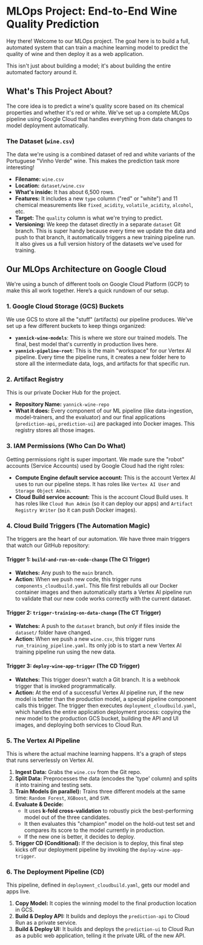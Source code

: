 # MLOps Project: End-to-End Wine Quality Prediction

Hey there! Welcome to our MLOps project. The goal here is to build a full, automated system that can train a machine learning model to predict the quality of wine and then deploy it as a web application.

This isn't just about building a model; it's about building the entire automated factory around it.

## What's This Project About?

The core idea is to predict a wine's quality score based on its chemical properties and whether it's red or white. We've set up a complete MLOps pipeline using Google Cloud that handles everything from data changes to model deployment automatically.

### The Dataset (`wine.csv`)

The data we're using is a combined dataset of red and white variants of the Portuguese "Vinho Verde" wine. This makes the prediction task more interesting!

- **Filename:** `wine.csv`
- **Location:** `dataset/wine.csv`
- **What's inside:** It has about 6,500 rows.
- **Features:** It includes a new `type` column ("red" or "white") and 11 chemical measurements like `fixed_acidity`, `volatile_acidity`, `alcohol`, etc.
- **Target:** The `quality` column is what we're trying to predict.
- **Versioning:** We keep the dataset directly in a separate `dataset` Git branch. This is super handy because every time we update the data and push to that branch, it automatically triggers a new training pipeline run. It also gives us a full version history of the datasets we've used for training.

## Our MLOps Architecture on Google Cloud

We're using a bunch of different tools on Google Cloud Platform (GCP) to make this all work together. Here’s a quick rundown of our setup.

### 1. Google Cloud Storage (GCS) Buckets

We use GCS to store all the "stuff" (artifacts) our pipeline produces. We've set up a few different buckets to keep things organized:

- **`yannick-wine-models`**: This is where we store our trained models. The final, best model that's currently in production lives here.
- **`yannick-pipeline-root`**: This is the main "workspace" for our Vertex AI pipeline. Every time the pipeline runs, it creates a new folder here to store all the intermediate data, logs, and artifacts for that specific run.

### 2. Artifact Registry

This is our private Docker Hub for the project.

- **Repository Name:** `yannick-wine-repo`
- **What it does:** Every component of our ML pipeline (like data-ingestion, model-trainers, and the evaluator) and our final applications (`prediction-api`, `prediction-ui`) are packaged into Docker images. This registry stores all those images.

### 3. IAM Permissions (Who Can Do What)

Getting permissions right is super important. We made sure the "robot" accounts (Service Accounts) used by Google Cloud had the right roles:

- **Compute Engine default service account:** This is the account Vertex AI uses to run our pipeline steps. It has roles like `Vertex AI User` and `Storage Object Admin`.
- **Cloud Build service account:** This is the account Cloud Build uses. It has roles like `Cloud Run Admin` (so it can deploy our apps) and `Artifact Registry Writer` (so it can push Docker images).

### 4. Cloud Build Triggers (The Automation Magic)

The triggers are the heart of our automation. We have three main triggers that watch our GitHub repository:

#### Trigger 1: `build-and-run-on-code-change` (The CI Trigger)
- **Watches:** Any push to the `main` branch.
- **Action:** When we push new code, this trigger runs `components_cloudbuild.yaml`. This file first rebuilds all our Docker container images and then automatically starts a Vertex AI pipeline run to validate that our new code works correctly with the current dataset.

#### Trigger 2: `trigger-training-on-data-change` (The CT Trigger)
- **Watches:** A push to the `dataset` branch, but *only* if files inside the `dataset/` folder have changed.
- **Action:** When we push a new `wine.csv`, this trigger runs `run_training_pipeline.yaml`. Its only job is to start a new Vertex AI training pipeline run using the new data.

#### Trigger 3: `deploy-wine-app-trigger` (The CD Trigger)
- **Watches:** This trigger doesn't watch a Git branch. It is a webhook trigger that is invoked programmatically.
- **Action:** At the end of a successful Vertex AI pipeline run, if the new model is better than the production model, a special pipeline component calls this trigger. The trigger then executes `deployment_cloudbuild.yaml`, which handles the entire application deployment process: copying the new model to the production GCS bucket, building the API and UI images, and deploying both services to Cloud Run.

### 5. The Vertex AI Pipeline

This is where the actual machine learning happens. It's a graph of steps that runs serverlessly on Vertex AI.

1.  **Ingest Data:** Grabs the `wine.csv` from the Git repo.
2.  **Split Data:** Preprocesses the data (encodes the 'type' column) and splits it into training and testing sets.
3.  **Train Models (in parallel):** Trains three different models at the same time: `Random Forest`, `XGBoost`, and `SVM`.
4.  **Evaluate & Decide:**
    - It uses **k-fold cross-validation** to robustly pick the best-performing model out of the three candidates.
    - It then evaluates this "champion" model on the hold-out test set and compares its score to the model currently in production.
    - If the new one is better, it decides to deploy.
5.  **Trigger CD (Conditional):** If the decision is to deploy, this final step kicks off our deployment pipeline by invoking the `deploy-wine-app-trigger`.

### 6. The Deployment Pipeline (CD)

This pipeline, defined in `deployment_cloudbuild.yaml`, gets our model and apps live.

1.  **Copy Model:** It copies the winning model to the final production location in GCS.
2.  **Build & Deploy API:** It builds and deploys the `prediction-api` to Cloud Run as a private service.
3.  **Build & Deploy UI:** It builds and deploys the `prediction-ui` to Cloud Run as a public web application, telling it the private URL of the new API.
